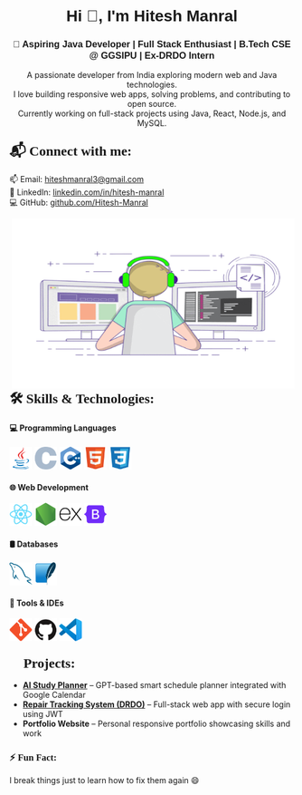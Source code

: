 <!-- Header Section -->
<h1 align="center"><font face="Arial">Hi 👋, I'm Hitesh Manral</font></h1>
<h3 align="center"><font face="Arial">🚀 Aspiring Java Developer | Full Stack Enthusiast | B.Tech CSE @ GGSIPU | Ex-DRDO Intern</font></h3>

<!-- Quick Intro Section -->
<p align="center">
  A passionate developer from India exploring modern web and Java technologies.<br>
  I love building responsive web apps, solving problems, and contributing to open source.<br>
  Currently working on full-stack projects using Java, React, Node.js, and MySQL.<br>
</p>

<!-- Contact Section -->
<h3 align="left"><font size="+2" face="Verdana">📬 Connect with me:</font></h3>
<p align="left">
  📫 Email: <a href="mailto:hiteshmanral3@gmail.com">hiteshmanral3@gmail.com</a><br>
  🔗 LinkedIn: <a href="https://www.linkedin.com/in/hitesh-manral-04753920b/" target="_blank">linkedin.com/in/hitesh-manral</a><br>
  💻 GitHub: <a href="https://github.com/Hitesh-Manral" target="_blank">github.com/Hitesh-Manral</a>
</p>

<!-- GIF -->
<img align="right" height="300" width="500" src="https://raw.githubusercontent.com/mikonoid/mikonoid/main/images/gifs/coder3.gif" />

<!-- Skills Section -->
<h3 align="left"><font size="+2" face="Verdana">🛠️ Skills & Technologies:</font></h3>

#### 💻 Programming Languages
<p align="left">
  <img src="https://raw.githubusercontent.com/devicons/devicon/master/icons/java/java-original.svg" width="40" height="40" title="Java"/>
  <img src="https://raw.githubusercontent.com/devicons/devicon/master/icons/c/c-original.svg" width="40" height="40" title="C"/>
  <img src="https://raw.githubusercontent.com/devicons/devicon/master/icons/cplusplus/cplusplus-original.svg" width="40" height="40" title="C++"/>
  <img src="https://raw.githubusercontent.com/devicons/devicon/master/icons/html5/html5-original.svg" width="40" height="40" title="HTML"/>
  <img src="https://raw.githubusercontent.com/devicons/devicon/master/icons/css3/css3-original.svg" width="40" height="40" title="CSS"/>
</p>

#### 🌐 Web Development
<p align="left">
  <img src="https://raw.githubusercontent.com/devicons/devicon/master/icons/react/react-original.svg" width="40" height="40" title="React"/>
  <img src="https://raw.githubusercontent.com/devicons/devicon/master/icons/nodejs/nodejs-original.svg" width="40" height="40" title="Node.js"/>
  <img src="https://raw.githubusercontent.com/devicons/devicon/master/icons/express/express-original.svg" width="40" height="40" title="Express.js"/>
  <img src="https://raw.githubusercontent.com/devicons/devicon/master/icons/bootstrap/bootstrap-plain.svg" width="40" height="40" title="Bootstrap"/>
</p>

#### 🛢️ Databases
<p align="left">
  <img src="https://raw.githubusercontent.com/devicons/devicon/master/icons/mysql/mysql-original.svg" width="40" height="40" title="MySQL"/>
  <img src="https://raw.githubusercontent.com/devicons/devicon/master/icons/sqlite/sqlite-original.svg" width="40" height="40" title="SQL"/>
</p>

#### 🔧 Tools & IDEs
<p align="left">
  <img src="https://raw.githubusercontent.com/devicons/devicon/master/icons/git/git-original.svg" width="40" height="40" title="Git"/>
  <img src="https://raw.githubusercontent.com/devicons/devicon/master/icons/github/github-original.svg" width="40" height="40" title="GitHub"/>
  <img src="https://raw.githubusercontent.com/devicons/devicon/master/icons/vscode/vscode-original.svg" width="40" height="40" title="VS Code"/>
</p>

<!-- Projects Section -->
<h3 align="left"><font size="+2" face="Verdana">🚀 Projects:</font></h3>
<ul>
  <li><b><a href="https://github.com/Hitesh-Manral/Ai_study_planner" target="_blank">AI Study Planner</a></b> – GPT-based smart schedule planner integrated with Google Calendar</li>
  <li><b><a href="https://github.com/Hitesh-Manral/DRDO" target="_blank">Repair Tracking System (DRDO)</a></b> – Full-stack web app with secure login using JWT</li>
  <li><b>Portfolio Website</b> – Personal responsive portfolio showcasing skills and work</li>
</ul>

<!-- Fun Fact -->
<h3 align="left"><font face="Verdana">⚡ Fun Fact:</font></h3>
<p>I break things just to learn how to fix them again 😄</p>
